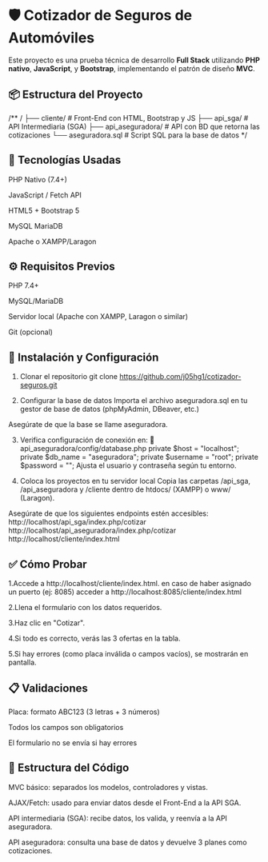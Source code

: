 # 🛡️ Cotizador de Seguros de Automóviles

Este proyecto es una prueba técnica de desarrollo **Full Stack** utilizando **PHP nativo**, **JavaScript**, y **Bootstrap**, implementando el patrón de diseño **MVC**.

## 📦 Estructura del Proyecto

/** 
/
├── cliente/                # Front-End con HTML, Bootstrap y JS
├── api_sga/                # API Intermediaria (SGA)
├── api_aseguradora/        # API con BD que retorna las cotizaciones
└── aseguradora.sql         # Script SQL para la base de datos
*/

## 🚀 Tecnologías Usadas
PHP Nativo (7.4+)

JavaScript / Fetch API

HTML5 + Bootstrap 5

MySQL MariaDB

Apache o XAMPP/Laragon

## ⚙️ Requisitos Previos
PHP 7.4+

MySQL/MariaDB

Servidor local (Apache con XAMPP, Laragon o similar)

Git (opcional)

## 🧰 Instalación y Configuración

1. Clonar el repositorio
git clone https://github.com/j05hg1/cotizador-seguros.git

2. Configurar la base de datos
Importa el archivo aseguradora.sql en tu gestor de base de datos (phpMyAdmin, DBeaver, etc.)

Asegúrate de que la base se llame aseguradora.

3. Verifica configuración de conexión en:
📄 api_aseguradora/config/database.php
private $host = "localhost";
private $db_name = "aseguradora";
private $username = "root";
private $password = "";
Ajusta el usuario y contraseña según tu entorno.

4. Coloca los proyectos en tu servidor local
Copia las carpetas /api_sga, /api_aseguradora y /cliente dentro de htdocs/ (XAMPP) o www/ (Laragon).

Asegúrate de que los siguientes endpoints estén accesibles:
http://localhost/api_sga/index.php/cotizar
http://localhost/api_aseguradora/index.php/cotizar
http://localhost/cliente/index.html

## ✅ Cómo Probar
1.Accede a http://localhost/cliente/index.html.
en caso de haber asignado un puerto (ej: 8085) acceder a http://localhost:8085/cliente/index.html

2.Llena el formulario con los datos requeridos.

3.Haz clic en "Cotizar".

4.Si todo es correcto, verás las 3 ofertas en la tabla.

5.Si hay errores (como placa inválida o campos vacíos), se mostrarán en pantalla.

## 📋 Validaciones
Placa: formato ABC123 (3 letras + 3 números)

Todos los campos son obligatorios

El formulario no se envía si hay errores

## 📁 Estructura del Código
MVC básico: separados los modelos, controladores y vistas.

AJAX/Fetch: usado para enviar datos desde el Front-End a la API SGA.

API intermediaria (SGA): recibe datos, los valida, y reenvía a la API aseguradora.

API aseguradora: consulta una base de datos y devuelve 3 planes como cotizaciones.


